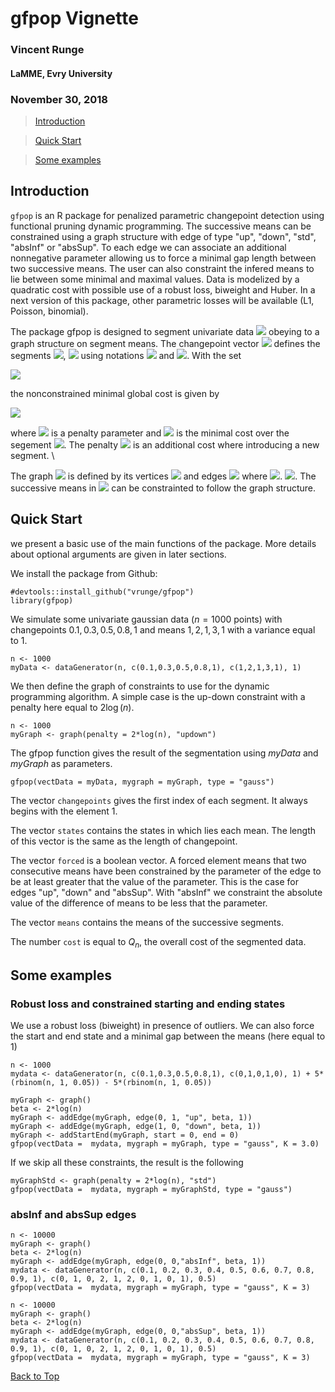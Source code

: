<a id="top"></a>

# gfpop Vignette
### Vincent Runge
#### LaMME, Evry University
### November 30, 2018

> [Introduction](#intro)

> [Quick Start](#qs)

> [Some examples](#se)

<a id="intro"></a>

## Introduction

`gfpop` is an R package for penalized parametric changepoint detection using functional pruning dynamic programming. The successive means can be constrained using a graph structure with edge of type "up", "down", "std", "absInf" or "absSup". To each edge we can associate an additional nonnegative parameter allowing us to force a minimal gap length between two successive means. The user can also constraint the infered means to lie between some minimal and maximal values. Data is modelized by a quadratic cost with possible use of a robust loss, biweight and Huber. In a next version of this package, other parametric losses will be available (L1, Poisson, binomial). 

The package gfpop is designed to segment univariate data <a href="https://www.codecogs.com/eqnedit.php?latex=\inline&space;y_{1:n}&space;=&space;\{y_1,...,y_n\}" target="_blank"><img src="https://latex.codecogs.com/gif.latex?\inline&space;y_{1:n}&space;=&space;\{y_1,...,y_n\}"/></a> obeying to a graph structure on segment means. The changepoint vector <a href="https://www.codecogs.com/eqnedit.php?latex=\inline&space;\tau&space;=&space;(\tau_1&space;<&space;\cdots&space;<&space;\tau_k)&space;\in&space;\mathbb{N}^k" target="_blank"><img src="https://latex.codecogs.com/gif.latex?\inline&space;\tau&space;=&space;(\tau_1&space;<&space;\cdots&space;<&space;\tau_k)&space;\in&space;\mathbb{N}^k" /></a> defines the segments <a href="https://www.codecogs.com/eqnedit.php?latex=\inline&space;\{\tau_i,...,\tau_{i&plus;1}-1\}" target="_blank"><img src="https://latex.codecogs.com/gif.latex?\inline&space;\{\tau_i,...,\tau_{i&plus;1}-1\}" /></a>, <a href="https://www.codecogs.com/eqnedit.php?latex=\inline&space;i&space;=&space;0,...,k" target="_blank"><img src="https://latex.codecogs.com/gif.latex?\inline&space;i&space;=&space;0,...,k"/></a> using notations <a href="https://www.codecogs.com/eqnedit.php?latex=\inline&space;\tau_0&space;=&space;1" target="_blank"><img src="https://latex.codecogs.com/gif.latex?\inline&space;\tau_0&space;=&space;1" /></a> and <a href="https://www.codecogs.com/eqnedit.php?latex=\inline&space;\tau_{k&plus;1}&space;=&space;n&plus;1" target="_blank"><img src="https://latex.codecogs.com/gif.latex?\inline&space;\tau_{k&plus;1}&space;=&space;n&plus;1"/></a>. With the set 

<a href="https://www.codecogs.com/eqnedit.php?latex=S_n&space;=&space;\{\tau=(\tau_0,...,\tau_{k&plus;1})&space;\in&space;\mathbb{N}^{k&plus;2}&space;\,|\,&space;1&space;=&space;\tau_0&space;<&space;\tau_1&space;<&space;\cdots&space;<&space;\tau_k&space;<&space;\tau_{k&plus;1}&space;=&space;n&plus;1\}" target="_blank"><img src="https://latex.codecogs.com/gif.latex?S_n&space;=&space;\{\tau=(\tau_0,...,\tau_{k&plus;1})&space;\in&space;\mathbb{N}^{k&plus;2}&space;\,|\,&space;1&space;=&space;\tau_0&space;<&space;\tau_1&space;<&space;\cdots&space;<&space;\tau_k&space;<&space;\tau_{k&plus;1}&space;=&space;n&plus;1\}"/></a>

the nonconstrained minimal global cost is given by

<a href="https://www.codecogs.com/eqnedit.php?latex=Q_n&space;=&space;\min_{\tau&space;\in&space;S_n}\left[&space;\sum_{i=0}^{k}\lbrace&space;\mathcal{C}(y_{\tau_i:\tau_{i&plus;1}-1})&space;&plus;&space;\beta&space;\rbrace&space;\right]" target="_blank"><img src="https://latex.codecogs.com/gif.latex?Q_n&space;=&space;\min_{\tau&space;\in&space;S_n}\left[&space;\sum_{i=0}^{k}\lbrace&space;\mathcal{C}(y_{\tau_i:\tau_{i&plus;1}-1})&space;&plus;&space;\beta&space;\rbrace&space;\right]"/></a>

where <a href="https://www.codecogs.com/eqnedit.php?latex=\inline&space;beta&space;>&space;0" target="_blank"><img src="https://latex.codecogs.com/gif.latex?\inline&space;beta&space;>&space;0"/></a> is a penalty parameter and <a href="https://www.codecogs.com/eqnedit.php?latex=\inline&space;\mathcal{C}(y_{u:v})" target="_blank"><img src="https://latex.codecogs.com/gif.latex?\inline&space;\mathcal{C}(y_{u:v})"/></a> is the minimal cost over the segement <a href="https://www.codecogs.com/eqnedit.php?latex=\inline&space;\{u,...,v\}" target="_blank"><img src="https://latex.codecogs.com/gif.latex?\inline&space;\{u,...,v\}"/></a>. The penalty <a href="https://www.codecogs.com/eqnedit.php?latex=\inline&space;\beta" target="_blank"><img src="https://latex.codecogs.com/gif.latex?\inline&space;\beta" /></a> is an additional cost where introducing a new segment. \\


The graph <a href="https://www.codecogs.com/eqnedit.php?latex=\inline&space;\mathcal{G}" target="_blank"><img src="https://latex.codecogs.com/gif.latex?\inline&space;\mathcal{G}"/></a> is defined by its vertices <a href="https://www.codecogs.com/eqnedit.php?latex=\inline&space;V&space;=&space;\{1,...,v\}&space;\subset&space;\mathbb{N}^*" target="_blank"><img src="https://latex.codecogs.com/gif.latex?\inline&space;V&space;=&space;\{1,...,v\}&space;\subset&space;\mathbb{N}^*"/></a> and edges <a href="https://www.codecogs.com/eqnedit.php?latex=\inline&space;E&space;=&space;\{e(i,j)\}" target="_blank"><img src="https://latex.codecogs.com/gif.latex?\inline&space;E&space;=&space;\{e(i,j)\}"/></a> where <a href="https://www.codecogs.com/eqnedit.php?latex=\inline&space;i,j&space;\in&space;V" target="_blank"><img src="https://latex.codecogs.com/gif.latex?\inline&space;i,j&space;\in&space;V"/></a>. <a href="https://www.codecogs.com/eqnedit.php?latex=\inline&space;\mathcal{G}&space;=&space;(V,E)" target="_blank"><img src="https://latex.codecogs.com/gif.latex?\inline&space;\mathcal{G}&space;=&space;(V,E)"/></a>. The successive means in <a href="https://www.codecogs.com/eqnedit.php?latex=\inline&space;Q_n" target="_blank"><img src="https://latex.codecogs.com/gif.latex?\inline&space;Q_n" /></a> can be constrainted to follow the graph structure.

<a id="qs"></a>

## Quick Start

we present a basic use of the main functions of the package. More details about optional arguments are given in later sections.

We install the package from Github:
```{r}
#devtools::install_github("vrunge/gfpop")
library(gfpop)
```

We simulate some univariate gaussian data ($n = 1000$ points) with changepoints $0.1, 0.3, 0.5, 0.8, 1$ and means $1, 2, 1, 3, 1$ with a variance equal to $1$.
```{r}
n <- 1000
myData <- dataGenerator(n, c(0.1,0.3,0.5,0.8,1), c(1,2,1,3,1), 1)
```

We then define the graph of constraints to use for the dynamic programming algorithm. A simple case is the up-down constraint with a penalty here equal to $2 \log(n)$.
```{r}
n <- 1000
myGraph <- graph(penalty = 2*log(n), "updown")
```

The gfpop function gives the result of the segmentation using $myData$ and $myGraph$ as parameters.
```{r}
gfpop(vectData = myData, mygraph = myGraph, type = "gauss")
```

The vector `changepoints` gives the first index of each segment. It always begins with the element $1$.

The vector `states` contains the states in which lies each mean. The length of this vector is the same as the length of changepoint.

The vector `forced` is a boolean vector. A forced element means that two consecutive means have been constrained by the parameter of the edge to be at least greater that the value of the parameter. This is the case for edges "up", "down" and "absSup". With "absInf" we constraint the absolute value of the difference of means to be less that the parameter.  

The vector `means` contains the means of the successive segments. 
 
The number `cost` is equal to $Q_n$, the overall cost of the segmented data. 


<a id="se"></a>

## Some examples

### Robust loss and constrained starting and ending states

We use a robust loss (biweight) in presence of outliers. We can also force the start and end state and a minimal gap between the means (here equal to $1$)
```{r}
n <- 1000
mydata <- dataGenerator(n, c(0.1,0.3,0.5,0.8,1), c(0,1,0,1,0), 1) + 5*(rbinom(n, 1, 0.05)) - 5*(rbinom(n, 1, 0.05))

myGraph <- graph()
beta <- 2*log(n)
myGraph <- addEdge(myGraph, edge(0, 1, "up", beta, 1))
myGraph <- addEdge(myGraph, edge(1, 0, "down", beta, 1))
myGraph <- addStartEnd(myGraph, start = 0, end = 0)
gfpop(vectData =  mydata, mygraph = myGraph, type = "gauss", K = 3.0)
```

If we skip all these constraints, the result is the following

```{r}
myGraphStd <- graph(penalty = 2*log(n), "std")
gfpop(vectData =  mydata, mygraph = myGraphStd, type = "gauss")
```



### absInf and absSup edges

```{r}
n <- 10000
myGraph <- graph()
beta <- 2*log(n)
myGraph <- addEdge(myGraph, edge(0, 0,"absInf", beta, 1))
mydata <- dataGenerator(n, c(0.1, 0.2, 0.3, 0.4, 0.5, 0.6, 0.7, 0.8, 0.9, 1), c(0, 1, 0, 2, 1, 2, 0, 1, 0, 1), 0.5)
gfpop(vectData =  mydata, mygraph = myGraph, type = "gauss", K = 3)
```



```{r}
n <- 10000
myGraph <- graph()
beta <- 2*log(n)
myGraph <- addEdge(myGraph, edge(0, 0,"absSup", beta, 1))
mydata <- dataGenerator(n, c(0.1, 0.2, 0.3, 0.4, 0.5, 0.6, 0.7, 0.8, 0.9, 1), c(0, 1, 0, 2, 1, 2, 0, 1, 0, 1), 0.5)
gfpop(vectData =  mydata, mygraph = myGraph, type = "gauss", K = 3)
```








[Back to Top](#top)
